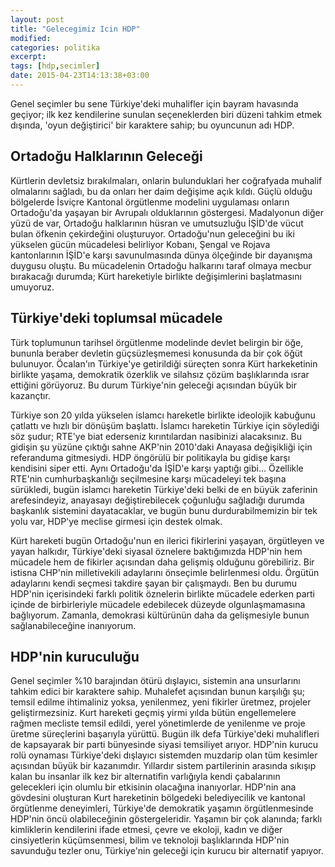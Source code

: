 ```yaml
---
layout: post
title: "Gelecegimiz Icin HDP"
modified:
categories: politika
excerpt:
tags: [hdp,secimler]
date: 2015-04-23T14:13:38+03:00
---
```

Genel seçimler bu sene Türkiye'deki muhalifler için bayram havasında geçiyor;
ilk kez kendilerine sunulan seçeneklerden biri düzeni tahkim etmek dışında,
'oyun değiştirici' bir karaktere sahip; bu oyuncunun adı HDP.

Ortadoğu Halklarının Geleceği
---
Kürtlerin devletsiz bırakılmaları, onlarin bulunduklari her coğrafyada muhalif
olmalarını sağladı, bu da onları her daim değişime açık kıldı. Güçlü olduğu
bölgelerde İsviçre Kantonal örgütlenme modelini uygulaması onların Ortadoğu'da
yaşayan bir Avrupalı olduklarının göstergesi.
Madalyonun diğer yüzü de var, Ortadoğu halklarının hüsran ve umutsuzluğu
İŞİD'de vücut bulan öfkenin çekirdeğini oluşturuyor. Ortadoğu'nun geleceğini
bu iki yükselen gücün mücadelesi belirliyor Kobanı, Şengal ve Rojava
kantonlarının İŞİD'e karşı savunulmasında dünya ölçeğinde bir dayanışma duygusu
oluştu. Bu mücadelenin Ortadoğu halkarını taraf olmaya mecbur bırakacağı
durumda; Kürt hareketiyle birlikte değişimlerini başlatmasını umuyoruz.

Türkiye'deki toplumsal mücadele
---
Türk toplumunun tarihsel örgütlenme modelinde devlet belirgin bir öğe, bununla
beraber devletin güçsüzleşmemesi konusunda da bir çok öğüt bulunuyor. Öcalan'ın
Türkiye'ye getirildiği süreçten sonra Kürt harkeketinin birlikte yaşama,
demokratik özerklik ve silahsız çözüm başlıklarında ısrar ettiğini görüyoruz.
Bu durum Türkiye'nin geleceği açısından büyük bir kazançtır.

Türkiye son 20 yılda yükselen islamcı hareketle birlikte ideolojik kabuğunu
çatlattı ve hızlı bir dönüşüm başlattı. İslamcı hareketin Türkiye için
söylediği söz şudur; RTE'ye biat ederseniz kırıntılardan nasibinizi
alacaksınız. Bu gidişin şu yüzüne çıktığı sahne AKP'nin 2010'daki Anayasa
değişikliği için referanduma gitmesiydi. HDP öngörülü bir politikayla bu gidişe
karşı kendisini siper etti. Aynı Ortadoğu'da İŞİD'e karşı yaptığı gibi...
Özellikle RTE'nin cumhurbaşkanlığı seçilmesine karşı mücadeleyi tek başına
sürükledi, bugün islamcı hareketin Türkiye'deki belki de en büyük zaferinin
arefesindeyiz, anayasayı değiştirebilecek çoğunluğu sağladığı durumda başkanlık
sistemini dayatacaklar, ve bugün bunu durdurabilmemizin bir tek yolu var,
HDP'ye meclise girmesi için destek olmak.

Kürt hareketi bugün Ortadoğu'nun en ilerici fikirlerini yaşayan, örgütleyen ve
yayan halkıdır, Türkiye'deki siyasal öznelere baktığımızda HDP'nin hem mücadele
hem de fikirler açısından daha gelişmiş olduğunu görebiliriz. Bir istisna
CHP'nin milletivekili adaylarını önseçimle belirlenmesi oldu. Örgütün
adaylarını kendi seçmesi takdire şayan bir çalışmaydı. Ben bu durumu HDP'nin
içerisindeki farklı politik öznelerin birlikte mücadele ederken parti içinde de
birbirleriyle mücadele edebilecek düzeyde olgunlaşmamasına bağlıyorum. Zamanla,
demokrasi kültürünün daha da gelişmesiyle bunun sağlanabileceğine inanıyorum.

HDP'nin kuruculuğu
---
Genel seçimler %10 barajından ötürü dışlayıcı, sistemin ana unsurlarını tahkim
edici bir karaktere sahip. Muhalefet açısından bunun karşılığı şu; temsil
edilme ihtimaliniz yoksa, yenilenmez, yeni fikirler üretmez, projeler
geliştirmezsiniz. Kurt hareketi geçmiş yirmi yılda bütün engellemelere rağmen
mecliste temsil edildi, yerel yönetimlerde de yenilenme ve proje üretme
süreçlerini başarıyla yürüttü. Bugün ilk defa Türkiye'deki muhalifleri de
kapsayarak bir parti bünyesinde siyasi temsiliyet arıyor. HDP'nin kurucu rolü
oynaması Türkiye'deki dışlayıcı sistemden muzdarip olan tüm kesimler açısından
büyük bir kazanımdır. Yıllardır sistem partilerinin arasında sıkışıp kalan bu
insanlar ilk kez bir alternatifin varlığıyla kendi çabalarının gelecekleri için
olumlu bir etkisinin olacağına inanıyorlar. HDP'nin ana gövdesini oluşturan
Kurt hareketinin bölgedeki belediyecilik ve kantonal örgütlenme deneyimleri,
Türkiye'de demokratik yaşamın örgütlenmesinde HDP'nin öncü olabileceğinin
göstergeleridir. Yaşamın bir çok alanında; farklı kimliklerin kendilerini ifade
etmesi, çevre ve ekoloji, kadın ve diğer cinsiyetlerin küçümsenmesi, bilim ve
teknoloji başlıklarında HDP'nin savunduğu tezler onu, Türkiye'nin geleceği için
kurucu bir alternatif yapıyor.
